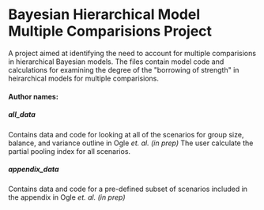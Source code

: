 # Bayesian Hierarchical Model Multiple Comparisions Project
A project aimed at identifying the need to account for multiple comparisions in hierarchical Bayesian models. The files contain model code and calculations for examining the degree of the "borrowing of strength" in heirarchical models for multiple comparisions.

#### Author names:

##### all_data 
Contains data and code for looking at all of the scenarios for group size, balance, and variance outline in Ogle _et. al. (in prep)_ The user calculate the partial pooling index for all scenarios.

##### appendix_data 
Contains data and code for a pre-defined subset of scenarios included in the appendix in Ogle _et. al. (in prep)_ 